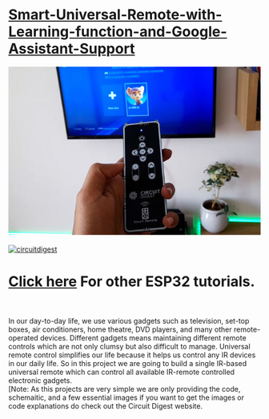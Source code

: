 # [Smart-Universal-Remote-with-Learning-function-and-Google-Assistant-Support](https://circuitdigest.com/microcontroller-projects/diy-smart-universal-ir-remote-controle)
<img src="https://github.com/Circuit-Digest/Smart-Universal-Remote-with-Learning-function-and-Google-Assistant-Support/blob/24971a819e76cd87d09a98e8faae2f824ea699c9/Schematics%20and%20PCB%20Files/Smart-Remote-Project.jpg" width="" alt="alt_text" title="image_tooltip">
<br>

<br>
<a href="https://circuitdigest.com/tags/ESP32"><img src="https://img.shields.io/static/v1?label=&labelColor=505050&message=ESP32 Tutorials Circuit Digest&color=%230076D6&style=social&logo=google-chrome&logoColor=%230076D6" alt="circuitdigest"/></a>
<br>

[<h1>Click here](https://circuitdigest.com/tags/ESP32) For other ESP32 tutorials.</h1>


<br>
<br>
In our day-to-day life, we use various gadgets such as television, set-top boxes, air conditioners, home theatre, DVD players, and many other remote-operated devices. Different gadgets means maintaining different remote controls which are not only clumsy but also difficult to manage. Universal remote control simplifies our life because it helps us control any IR devices in our daily life. So in this project we are going to build a single IR-based universal remote which can control all available IR-remote controlled electronic gadgets. 

<br>
[Note: As this projects are very simple we are only providing the code, schemaitic, and a few essential images if you want to get the images or code explanations do check out the Circuit Digest website.
<br>
<br>

